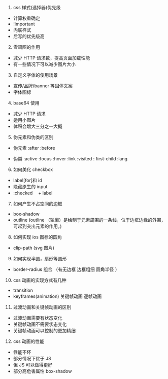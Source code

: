 1. css 样式(选择器)优先级

- 计算权重确定
- !important
- 内联样式
- 后写的优先级高

2. 雪碧图的作用

- 减少 HTTP 请求数，提高页面加载性能
- 有一些情况下可以减少图片大小

3. 自定义字体的使用场景

- 宣传/品牌/banner 等固体文案
- 字体图标

4. base64 使用

- 减少 HTTP 请求
- 适用小图片
- 体积会增大三分之一大概

5.  伪元素和伪类的区别

- 伪元素 :after :before

- 伪类 :active :focus :hover :link :visited : first-child :lang

6. 如何美化 checkbox

- label[for]和 id
- 隐藏原生的 input
- :checked 　+ label

7. 如何产生不占空间的边框

- box-shadow
- outline (outline （轮廓）是绘制于元素周围的一条线，位于边框边缘的外围，可起到突出元素的作用。)

8. 如何实现 ios 图标的圆角

- clip-path (svg 图片)

9. 如何实现半圆，扇形等圆形

- border-radius 组合 （有无边框 边框粗细 圆角半径 ）

10. css 动画的实现方式有几种

- transition
- keyframes(animation) 关键帧动画 逐帧动画

11. 过渡动画和关键帧动画的区别

- 过渡动画需要有状态变化
- 关键帧动画不需要状态变化
- 关键帧动画可以控制的更加精细

12. css 动画的性能

- 性能不坏
- 部分情况下优于 JS
- 但 JS 可以做得更好
- 部分高危害属性 box-shadow
